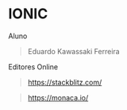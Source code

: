 # IONIC

Aluno
> Eduardo Kawassaki Ferreira

Editores Online
> https://stackblitz.com/

> https://monaca.io/
